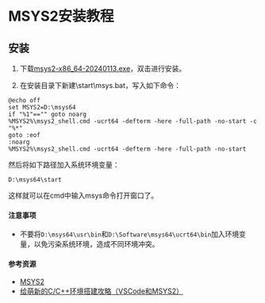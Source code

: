 # MSYS2安装教程

## 安装

1. 下载[msys2-x86_64-20240113.exe](https://github.com/msys2/msys2-installer/releases)，双击进行安装。

2. 在安装目录下新建\start\msys.bat，写入如下命令：

```
@echo off
set MSYS2=D:\msys64
if "%1"=="" goto noarg
%MSYS2%\msys2_shell.cmd -ucrt64 -defterm -here -full-path -no-start -c "%*"
goto :eof
:noarg
%MSYS2%\msys2_shell.cmd -ucrt64 -defterm -here -full-path -no-start
```

然后将如下路径加入系统环境变量：

```
D:\msys64\start
```

这样就可以在cmd中输入msys命令打开窗口了。

#### 注意事项

- 不要将`D:\msys64\usr\bin`和`D:\Software\msys64\ucrt64\bin`加入环境变量，以免污染系统环境，造成不同环境冲突。

#### 参考资源

- [MSYS2](https://www.msys2.org/)
- [给萌新的C/C++环境搭建攻略（VSCode和MSYS2）](https://zhuanlan.zhihu.com/p/401188789)
